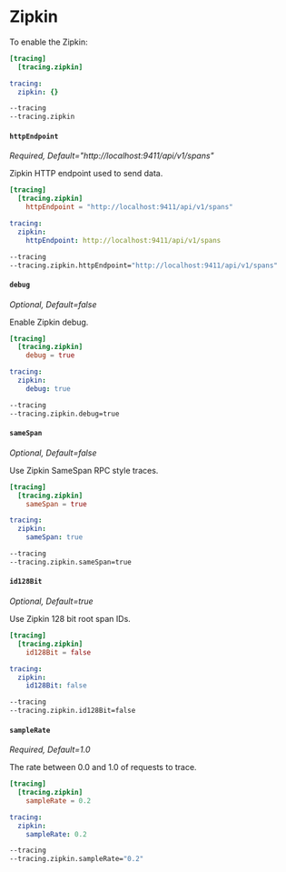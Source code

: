 # Zipkin

To enable the Zipkin:

```toml tab="File (TOML)"
[tracing]
  [tracing.zipkin]
```

```yaml tab="File (YAML)"
tracing:
  zipkin: {}
```

```bash tab="CLI"
--tracing
--tracing.zipkin
```

#### `httpEndpoint`

_Required, Default="http://localhost:9411/api/v1/spans"_

Zipkin HTTP endpoint used to send data.

```toml tab="File (TOML)"
[tracing]
  [tracing.zipkin]
    httpEndpoint = "http://localhost:9411/api/v1/spans"
```

```yaml tab="File (YAML)"
tracing:
  zipkin:
    httpEndpoint: http://localhost:9411/api/v1/spans
```

```bash tab="CLI"
--tracing
--tracing.zipkin.httpEndpoint="http://localhost:9411/api/v1/spans"
```

#### `debug`

_Optional, Default=false_

Enable Zipkin debug.

```toml tab="File (TOML)"
[tracing]
  [tracing.zipkin]
    debug = true
```

```yaml tab="File (YAML)"
tracing:
  zipkin:
    debug: true
```

```bash tab="CLI"
--tracing
--tracing.zipkin.debug=true
```

#### `sameSpan`

_Optional, Default=false_

Use Zipkin SameSpan RPC style traces.

```toml tab="File (TOML)"
[tracing]
  [tracing.zipkin]
    sameSpan = true
```

```yaml tab="File (YAML)"
tracing:
  zipkin:
    sameSpan: true
```

```bash tab="CLI"
--tracing
--tracing.zipkin.sameSpan=true
```

#### `id128Bit`

_Optional, Default=true_

Use Zipkin 128 bit root span IDs.

```toml tab="File (TOML)"
[tracing]
  [tracing.zipkin]
    id128Bit = false
```

```yaml tab="File (YAML)"
tracing:
  zipkin:
    id128Bit: false
```

```bash tab="CLI"
--tracing
--tracing.zipkin.id128Bit=false
```

#### `sampleRate`

_Required, Default=1.0_

The rate between 0.0 and 1.0 of requests to trace.

```toml tab="File (TOML)"
[tracing]
  [tracing.zipkin]
    sampleRate = 0.2
```

```yaml tab="File (YAML)"
tracing:
  zipkin:
    sampleRate: 0.2
```

```bash tab="CLI"
--tracing
--tracing.zipkin.sampleRate="0.2"
```